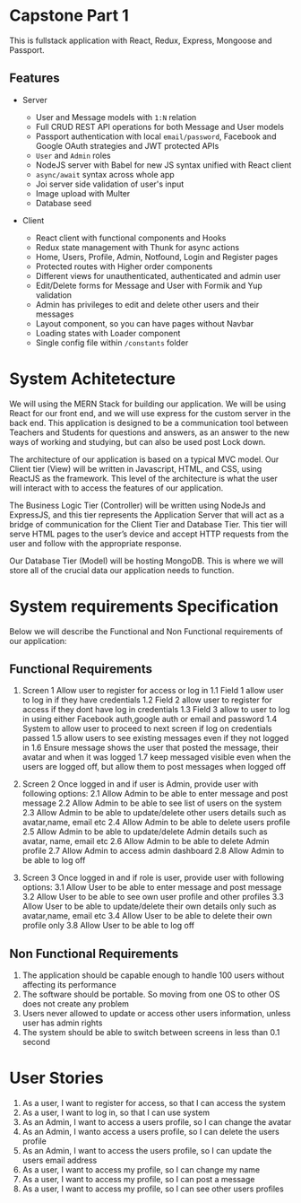 # Capstone Part 1 

This is fullstack application with React, Redux, Express, Mongoose and Passport.

## Features

- Server

  - User and Message models with `1:N` relation
  - Full CRUD REST API operations for both Message and User models
  - Passport authentication with local `email/password`, Facebook and Google OAuth strategies and JWT protected APIs
  - `User` and `Admin` roles
  - NodeJS server with Babel for new JS syntax unified with React client
  - `async/await` syntax across whole app
  - Joi server side validation of user's input
  - Image upload with Multer
  - Database seed

- Client

  - React client with functional components and Hooks
  - Redux state management with Thunk for async actions
  - Home, Users, Profile, Admin, Notfound, Login and Register pages
  - Protected routes with Higher order components
  - Different views for unauthenticated, authenticated and admin user
  - Edit/Delete forms for Message and User with Formik and Yup validation
  - Admin has privileges to edit and delete other users and their messages
  - Layout component, so you can have pages without Navbar
  - Loading states with Loader component
  - Single config file within `/constants` folder

# System Achitetecture
We will using the MERN Stack for building our application. We will be using React for our front end, and we will use express for the custom server in the back end. This application is designed to be a communication tool between Teachers and Students for questions and answers, as an answer to the new ways of working and studying, but can also be used post Lock down.

The architecture of our application is based on a typical MVC model. Our Client tier (View) will be written in Javascript, HTML, and CSS, using ReactJS as the framework. This level of the architecture is what the user will interact with to access the features of our application.

The Business Logic Tier (Controller) will be written using NodeJs and ExpressJS, and this tier represents the Application Server that will act as a bridge of communication for the Client Tier and Database Tier. This tier will serve HTML pages to the user’s device and accept HTTP requests from the user and follow with the appropriate response.

Our Database Tier (Model) will be hosting MongoDB. This is where we will store all of the crucial data our application needs to function.

# System requirements Specification

Below we will describe the Functional and Non Functional requirements of our application:

## Functional Requirements
1.	Screen 1 Allow user to register for access or log in 
1.1	Field 1 allow user to log in if they have credentials 
1.2	Field 2 allow user to register for access if they dont have log in credentials
1.3	Field 3 allow to user to log in using either Facebook auth,google auth or email and password
1.4	System to allow user to proceed to next screen if log on credentials passed
1.5 allow users to see existing messages even if they not logged in
1.6 Ensure message shows the user that posted the message, their avatar and when it was logged
1.7 keep messaged visible even when the users are logged off, but allow them to post messages when logged off

2. Screen 2 Once logged in and if user is Admin, provide user with following options:
2.1 Allow Admin to be able to enter message and post message
2.2 Allow Admin to be able to see list of users on the system
2.3 Allow Admin to be able to update/delete other users details such as avatar,name, email etc
2.4 Allow Admin to be able to delete users profile
2.5 Allow Admin to be able to update/delete Admin details such as avatar, name, email etc
2.6 Allow Admin to be able to delete Admin profile
2.7 Allow Admin to access admin dashboard
2.8 Allow Admin to be able to log off

3. Screen 3 Once logged in and if role is user, provide user with following options:
3.1 Allow User to be able to enter message and post message
3.2 Allow User to be able to see own user profile and other profiles
3.3 Allow User to be able to update/delete their own details only such as avatar,name, email etc
3.4 Allow User to be able to delete their own profile only
3.8 Allow User to be able to log off

## Non Functional Requirements
1.	The application should be capable enough to handle 100 users without affecting its performance
2.  The software should be portable. So moving from one OS to other OS does not create any problem
3.  Users never allowed to update or access other users information, unless user has admin rights
4.  The system should be able to switch between screens in less than 0.1 second

# User Stories
1. As a user, I want to register for access, so that I can access the system
2. As a user, I want to log in, so that I can use system
3. As an Admin, I want to access a users profile, so I can change the avatar
4. As an Admin, I wanto access a users profile, so I can delete the users profile
5. As an Admin, I want to access the users profile, so I can update the users email address
6. As a user, I want to access my profile, so I can change my name
7. As a user, I want to access my profile, so I can post a message
8. As a user, I want to access my profile, so I can see other users profiles
